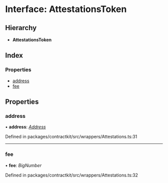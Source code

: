 # Interface: AttestationsToken

## Hierarchy

* **AttestationsToken**

## Index

### Properties

* [address](_wrappers_attestations_.attestationstoken.md#address)
* [fee](_wrappers_attestations_.attestationstoken.md#fee)

## Properties

###  address

• **address**: *[Address](../modules/_base_.md#address)*

Defined in packages/contractkit/src/wrappers/Attestations.ts:31

___

###  fee

• **fee**: *BigNumber*

Defined in packages/contractkit/src/wrappers/Attestations.ts:32
